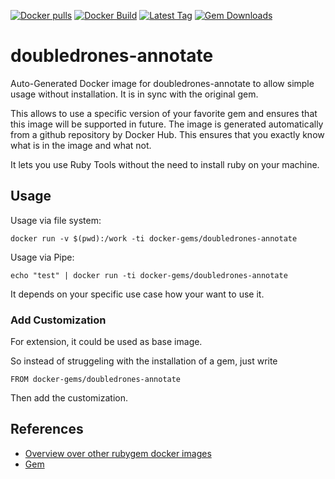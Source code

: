 [![Docker pulls](https://img.shields.io/docker/pulls/rubygem/doubledrones-annotate.svg)](https://hub.docker.com/r/rubygem/doubledrones-annotate/)
[![Docker Build](https://img.shields.io/docker/automated/rubygem/doubledrones-annotate.svg)](https://hub.docker.com/r/rubygem/doubledrones-annotate/)
[![Latest Tag](https://img.shields.io/github/tag/docker-rubygem/doubledrones-annotate.svg)](https://hub.docker.com/r/rubygem/doubledrones-annotate/)
[![Gem Downloads](https://img.shields.io/gem/dt/doubledrones-annotate.svg)](https://rubygems.org/gems/doubledrones-annotate/)
# doubledrones-annotate

Auto-Generated Docker image for doubledrones-annotate to allow simple usage without installation.
It is in sync with the original gem.

This allows to use a specific version of your favorite gem and ensures that this image will be supported in future.
The image is generated automatically from a github repository by Docker Hub.
This ensures that you exactly know what is in the image and what not.

It lets you use Ruby Tools without the need to install ruby on your machine.

## Usage

Usage via file system:

`docker run -v $(pwd):/work -ti docker-gems/doubledrones-annotate`

Usage via Pipe:

`echo "test" | docker run -ti docker-gems/doubledrones-annotate`

It depends on your specific use case how your want to use it.

### Add Customization

For extension, it could be used as base image.

So instead of struggeling with the installation of a gem, just write

`FROM docker-gems/doubledrones-annotate`

Then add the customization.

## References

 - [Overview over other rubygem docker images](https://github.com/thinkbot/docker-rubygem)
 - [Gem](https://rubygems.org/gems/doubledrones-annotate/)
